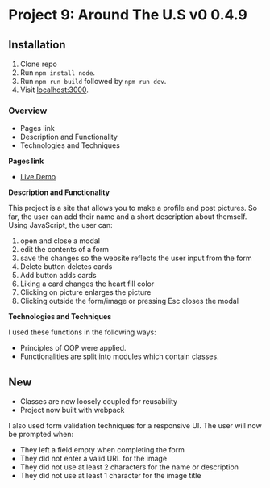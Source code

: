 # Project 9: Around The U.S v0 0.4.9


## Installation

1. Clone repo
2. Run `npm install node`.
3. Run `npm run build` followed by `npm run dev`.
4. Visit [localhost:3000](http://localhost:8080).

### Overview

- Pages link
- Description and Functionality
- Technologies and Techniques

**Pages link**

- [Live Demo](https://thinklikeadesigner.github.io/web_project_9/)

**Description and Functionality**

This project is a site that allows you to make a profile and post pictures. So far, the user can add their name and a short description about themself. Using JavaScript, the user can:

1. open and close a modal
2. edit the contents of a form
3. save the changes so the website reflects the user input from the form
4. Delete button deletes cards
5. Add button adds cards
6. Liking a card changes the heart fill color
7. Clicking on picture enlarges the picture
8. Clicking outside the form/image or pressing Esc closes the modal

**Technologies and Techniques**

I used these functions in the following ways: 
- Principles of OOP were applied. 
- Functionalities are split into modules which contain classes.

## New 

- Classes are now loosely coupled for reusability
- Project now built with webpack

I also used form validation techniques for a responsive UI. The user will now be prompted when:

- They left a field empty when completing the form
- They did not enter a valid URL for the image
- They did not use at least 2 characters for the name or description
- They did not use at least 1 character for the image title

